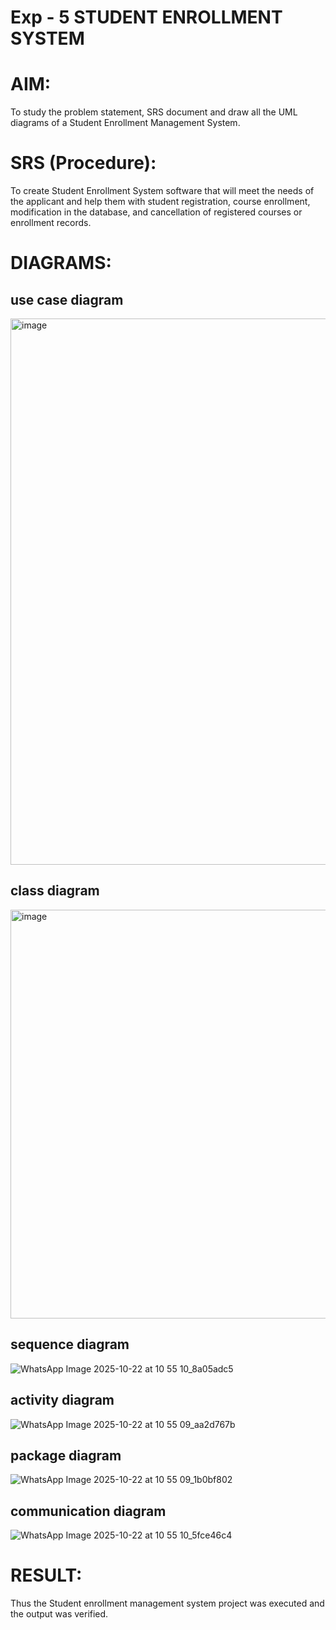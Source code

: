 # Exp - 5 STUDENT ENROLLMENT SYSTEM

# AIM:
To study the problem statement, SRS document and draw all the UML diagrams of a Student Enrollment Management System.
# SRS (Procedure):
To create Student Enrollment System software that will meet the needs of the applicant and help them with student registration, course enrollment, modification in the database, and cancellation of registered courses or enrollment records.
# DIAGRAMS:
 ## use case diagram
<img width="843" height="874" alt="image" src="https://github.com/user-attachments/assets/4ee95630-0bdd-4174-b065-fa42b6e6e4e1" />
 
 ## class diagram
<img width="986" height="654" alt="image" src="https://github.com/user-attachments/assets/2208620a-24f1-4aff-9add-2b31db00b2f1" />

 ## sequence diagram
![WhatsApp Image 2025-10-22 at 10 55 10_8a05adc5](https://github.com/user-attachments/assets/850b0021-1380-4093-b910-99aa16eff6a7)

 ## activity diagram
![WhatsApp Image 2025-10-22 at 10 55 09_aa2d767b](https://github.com/user-attachments/assets/441795ec-0a1a-40e0-b71b-37f11f57c2b3)

 ## package diagram
![WhatsApp Image 2025-10-22 at 10 55 09_1b0bf802](https://github.com/user-attachments/assets/8fab6323-b823-4bee-94ba-6139b61a5616)
 

 ## communication diagram
![WhatsApp Image 2025-10-22 at 10 55 10_5fce46c4](https://github.com/user-attachments/assets/50f0ec47-f554-4485-8c0e-b0e2a00e137f)





# RESULT:
Thus the Student enrollment management system project was executed and the output was verified.
